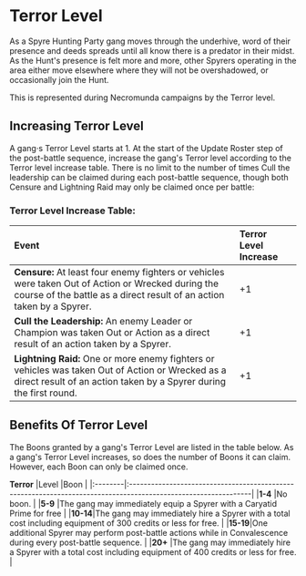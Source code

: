 # Terror Level

As a Spyre Hunting Party gang moves through the underhive, word of their presence and deeds spreads until all know there is a predator in their midst. As the Hunt's presence is felt more and more, other Spyrers operating in the area either move elsewhere where they will not be overshadowed, or occasionally join the Hunt. 

This is represented during Necromunda campaigns by the Terror level.

Increasing Terror Level[​](#increasing-terror-level "Direct link to Increasing Terror Level")
------------------------------------------------------------------------

A gang·s Terror Level starts at 1. At the start of the Update Roster step of the post-battle sequence, increase the gang's Terror level according to the Terror level increase table. There is no limit to the number of times Cull the leadership can be claimed during each post-battle sequence, though both Censure and Lightning Raid may only be claimed once per battle: 

### Terror Level Increase Table:

|Event                                                                                                                                                                        |Terror Level Increase|
|:----------------------------------------------------------------------------------------------------------------------------------------------------------------------------|:--------------------|
|**Censure:** At least four enemy fighters or vehicles were taken Out of Action or Wrecked during the course of the battle as a direct result of an action taken by a Spyrer. |+1                   |
|**Cull the Leadership:** An enemy Leader or Champion was taken Out or Action as a direct result of an action taken by a Spyrer.                                              |+1                   |
|**Lightning Raid:** One or more enemy fighters or vehicles was taken Out of Action or Wrecked as a direct result of an action taken by a Spyrer during the first round.      |+1                   |

Benefits Of Terror Level[​](#Benefits-of-terror-level "Direct link to Benefits Of Terror Level")
------------------------------------------------------------------------

The Boons granted by a gang's Terror Level are listed in the table below. As a gang's Terror Level increases, so does the number of Boons it can claim. However, each Boon can only be claimed once. 

**Terror**
|Level    |Boon                                                                                                            |
|:--------|:---------------------------------------------------------------------------------------------------------------|
|**1-4**  |No boon.                                                                                                        |
|**5-9**  |The gang may immediately equip a Spyrer with a Caryatid Prime for free                                          |
|**10-14**|The gang may immediately hire a Spyrer with a total cost including equipment of 300 credits or less for free.   |
|**15-19**|One additional Spyrer may perform post-battle actions while in Convalescence during every post-battle sequence. |
|**20+**  |The gang may immediately hire a Spyrer with a total cost including equipment of 400 credits or less for free.   |
